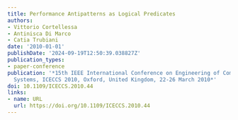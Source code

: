 ```yaml
---
title: Performance Antipatterns as Logical Predicates
authors:
- Vittorio Cortellessa
- Antinisca Di Marco
- Catia Trubiani
date: '2010-01-01'
publishDate: '2024-09-19T12:50:39.038827Z'
publication_types:
- paper-conference
publication: '*15th IEEE International Conference on Engineering of Complex Computer
  Systems, ICECCS 2010, Oxford, United Kingdom, 22-26 March 2010*'
doi: 10.1109/ICECCS.2010.44
links:
- name: URL
  url: https://doi.org/10.1109/ICECCS.2010.44
---
```

